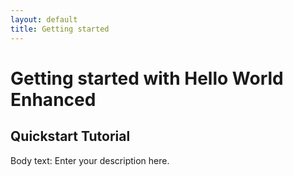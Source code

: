 ```yaml
---
layout: default
title: Getting started
---
```


# Getting started with **Hello World Enhanced**

## Quickstart Tutorial

Body text: Enter your description here.
